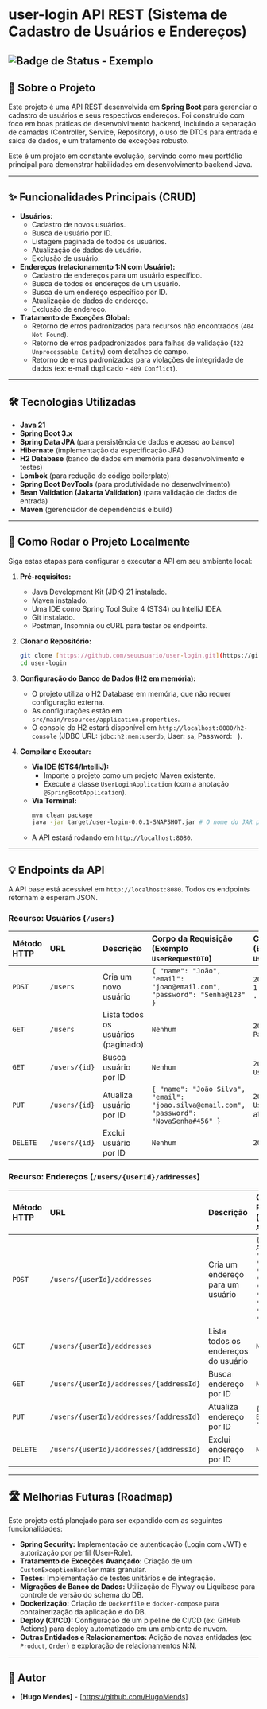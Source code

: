 # user-login API REST (Sistema de Cadastro de Usuários e Endereços)

![Badge de Status - Exemplo](https://img.shields.io/badge/Status-Concluído%20CRUD%20Básico-brightgreen)
---

## 📄 Sobre o Projeto

Este projeto é uma API REST desenvolvida em **Spring Boot** para gerenciar o cadastro de usuários e seus respectivos endereços. Foi construído com foco em boas práticas de desenvolvimento backend, incluindo a separação de camadas (Controller, Service, Repository), o uso de DTOs para entrada e saída de dados, e um tratamento de exceções robusto.

Este é um projeto em constante evolução, servindo como meu portfólio principal para demonstrar habilidades em desenvolvimento backend Java.

---

## ✨ Funcionalidades Principais (CRUD)

-   **Usuários:**
    -   Cadastro de novos usuários.
    -   Busca de usuário por ID.
    -   Listagem paginada de todos os usuários.
    -   Atualização de dados de usuário.
    -   Exclusão de usuário.
-   **Endereços (relacionamento 1:N com Usuário):**
    -   Cadastro de endereços para um usuário específico.
    -   Busca de todos os endereços de um usuário.
    -   Busca de um endereço específico por ID.
    -   Atualização de dados de endereço.
    -   Exclusão de endereço.
-   **Tratamento de Exceções Global:**
    -   Retorno de erros padronizados para recursos não encontrados (`404 Not Found`).
    -   Retorno de erros padpadronizados para falhas de validação (`422 Unprocessable Entity`) com detalhes de campo.
    -   Retorno de erros padronizados para violações de integridade de dados (ex: e-mail duplicado - `409 Conflict`).

---

## 🛠️ Tecnologias Utilizadas

* **Java 21**
* **Spring Boot 3.x**
* **Spring Data JPA** (para persistência de dados e acesso ao banco)
* **Hibernate** (implementação da especificação JPA)
* **H2 Database** (banco de dados em memória para desenvolvimento e testes)
* **Lombok** (para redução de código boilerplate)
* **Spring Boot DevTools** (para produtividade no desenvolvimento)
* **Bean Validation (Jakarta Validation)** (para validação de dados de entrada)
* **Maven** (gerenciador de dependências e build)

---

## 🚀 Como Rodar o Projeto Localmente

Siga estas etapas para configurar e executar a API em seu ambiente local:

1.  **Pré-requisitos:**
    * Java Development Kit (JDK) 21 instalado.
    * Maven instalado.
    * Uma IDE como Spring Tool Suite 4 (STS4) ou IntelliJ IDEA.
    * Git instalado.
    * Postman, Insomnia ou cURL para testar os endpoints.

2.  **Clonar o Repositório:**
    ```bash
    git clone [https://github.com/seuusuario/user-login.git](https://github.com/seuusuario/user-login.git) # Substitua 'seuusuario' pelo seu GitHub username
    cd user-login
    ```

3.  **Configuração do Banco de Dados (H2 em memória):**
    * O projeto utiliza o H2 Database em memória, que não requer configuração externa.
    * As configurações estão em `src/main/resources/application.properties`.
    * O console do H2 estará disponível em `http://localhost:8080/h2-console` (JDBC URL: `jdbc:h2:mem:userdb`, User: `sa`, Password: ` `).

4.  **Compilar e Executar:**
    * **Via IDE (STS4/IntelliJ):**
        * Importe o projeto como um projeto Maven existente.
        * Execute a classe `UserLoginApplication` (com a anotação `@SpringBootApplication`).
    * **Via Terminal:**
        ```bash
        mvn clean package
        java -jar target/user-login-0.0.1-SNAPSHOT.jar # O nome do JAR pode variar
        ```
    * A API estará rodando em `http://localhost:8080`.

---

## 💡 Endpoints da API

A API base está acessível em `http://localhost:8080`. Todos os endpoints retornam e esperam JSON.

### **Recurso: Usuários (`/users`)**

| Método HTTP | URL | Descrição | Corpo da Requisição (Exemplo `UserRequestDTO`) | Corpo da Resposta (Exemplo `UserResponseDTO`) |
| :---------- | :-- | :-------- | :--------------------------------------------- | :--------------------------------------------- |
| `POST`      | `/users` | Cria um novo usuário | `{ "name": "João", "email": "joao@email.com", "password": "Senha@123" }` | `201 Created` + `{ "id": 1, "name": "João", ... }` |
| `GET`       | `/users` | Lista todos os usuários (paginado) | `Nenhum` | `200 OK` + `Page<UserResponseDTO>` |
| `GET`       | `/users/{id}` | Busca usuário por ID | `Nenhum` | `200 OK` + `UserResponseDTO` |
| `PUT`       | `/users/{id}` | Atualiza usuário por ID | `{ "name": "João Silva", "email": "joao.silva@email.com", "password": "NovaSenha#456" }` | `200 OK` + `UserResponseDTO` atualizado |
| `DELETE`    | `/users/{id}` | Exclui usuário por ID | `Nenhum` | `204 No Content` |

### **Recurso: Endereços (`/users/{userId}/addresses`)**

| Método HTTP | URL | Descrição | Corpo da Requisição (Exemplo `AddressRequestDTO`) | Corpo da Resposta (Exemplo `AddressResponseDTO`) |
| :---------- | :-- | :-------- | :------------------------------------------------ | :------------------------------------------------- |
| `POST`      | `/users/{userId}/addresses` | Cria um endereço para um usuário | `{ "street": "Rua A", "number": "123", "complement": "Apto 1", "neighborhood": "Centro", "city": "Cidade", "state": "UF", "zipCode": "12345678" }` | `201 Created` + `{ "id": 1, "street": "Rua A", ..., "userId": 1 }` |
| `GET`       | `/users/{userId}/addresses` | Lista todos os endereços do usuário | `Nenhum` | `200 OK` + `List<AddressResponseDTO>` |
| `GET`       | `/users/{userId}/addresses/{addressId}` | Busca endereço por ID | `Nenhum` | `200 OK` + `AddressResponseDTO` |
| `PUT`       | `/users/{userId}/addresses/{addressId}` | Atualiza endereço por ID | `{ "street": "Rua B", "number": "456", ... }` | `200 OK` + `AddressResponseDTO` atualizado |
| `DELETE`    | `/users/{userId}/addresses/{addressId}` | Exclui endereço por ID | `Nenhum` | `204 No Content` |

---

## 🛣️ Melhorias Futuras (Roadmap)

Este projeto está planejado para ser expandido com as seguintes funcionalidades:

* **Spring Security:** Implementação de autenticação (Login com JWT) e autorização por perfil (User-Role).
* **Tratamento de Exceções Avançado:** Criação de um `CustomExceptionHandler` mais granular.
* **Testes:** Implementação de testes unitários e de integração.
* **Migrações de Banco de Dados:** Utilização de Flyway ou Liquibase para controle de versão do schema do DB.
* **Dockerização:** Criação de `Dockerfile` e `docker-compose` para containerização da aplicação e do DB.
* **Deploy (CI/CD):** Configuração de um pipeline de CI/CD (ex: GitHub Actions) para deploy automatizado em um ambiente de nuvem.
* **Outras Entidades e Relacionamentos:** Adição de novas entidades (ex: `Product`, `Order`) e exploração de relacionamentos N:N.

---

## 🤝 Autor

* **[Hugo Mendes]** - [https://github.com/HugoMends]
